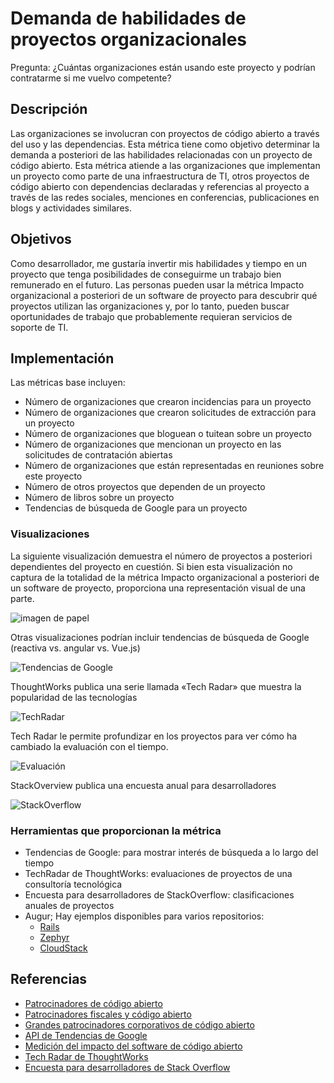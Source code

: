 # Demanda de habilidades de proyectos organizacionales

Pregunta: ¿Cuántas organizaciones están usando este proyecto y podrían contratarme si me vuelvo competente?


## Descripción

Las organizaciones se involucran con proyectos de código abierto a través del uso y las dependencias. Esta métrica tiene como objetivo determinar la demanda a posteriori de las habilidades relacionadas con un proyecto de código abierto. Esta métrica atiende a las organizaciones que implementan un proyecto como parte de una infraestructura de TI, otros proyectos de código abierto con dependencias declaradas y referencias al proyecto a través de las redes sociales, menciones en conferencias, publicaciones en blogs y actividades similares.


## Objetivos

Como desarrollador, me gustaría invertir mis habilidades y tiempo en un proyecto que tenga posibilidades de conseguirme un trabajo bien remunerado en el futuro. Las personas pueden usar la métrica Impacto organizacional a posteriori de un software de proyecto para descubrir qué proyectos utilizan las organizaciones y, por lo tanto, pueden buscar oportunidades de trabajo que probablemente requieran servicios de soporte de TI.


## Implementación

Las métricas base incluyen:
- Número de organizaciones que crearon incidencias para un proyecto
- Número de organizaciones que crearon solicitudes de extracción para un proyecto
- Número de organizaciones que bloguean o tuitean sobre un proyecto
- Número de organizaciones que mencionan un proyecto en las solicitudes de contratación abiertas
- Número de organizaciones que están representadas en reuniones sobre este proyecto
- Número de otros proyectos que dependen de un proyecto
- Número de libros sobre un proyecto
- Tendencias de búsqueda de Google para un proyecto


### Visualizaciones

La siguiente visualización demuestra el número de proyectos a posteriori dependientes del proyecto en cuestión. Si bien esta visualización no captura de la totalidad de la métrica Impacto organizacional a posteriori de un software de proyecto, proporciona una representación visual de una parte.

![imagen de papel](images/_paper.png)

Otras visualizaciones podrían incluir tendencias de búsqueda de Google (reactiva vs. angular vs. Vue.js)

![Tendencias de Google](images/_google_trends.png)

ThoughtWorks publica una serie llamada «Tech Radar» que muestra la popularidad de las tecnologías

![TechRadar](images/_tech_radar.png)

Tech Radar le permite profundizar en los proyectos para ver cómo ha cambiado la evaluación con el tiempo.

![Evaluación](images/_tech_react.png)

StackOverview publica una encuesta anual para desarrolladores

![StackOverflow](images/_stack_overflow.png)


### Herramientas que proporcionan la métrica

* Tendencias de Google: para mostrar interés de búsqueda a lo largo del tiempo
* TechRadar de ThoughtWorks: evaluaciones de proyectos de una consultoría tecnológica
* Encuesta para desarrolladores de StackOverflow: clasificaciones anuales de proyectos
* Augur; Hay ejemplos disponibles para varios repositorios:
  - [Rails](http://augur.osshealth.io/repo/Rails%20(wg-value)/rails/overview)
  - [Zephyr](http://augur.osshealth.io/repo/Zephyr-RTOS/zephyr/overview)
  - [CloudStack](http://augur.osshealth.io/repo/Apache%20(wg-value)/cloudstack/overview)

## Referencias

- [Patrocinadores de código abierto](https://opensource.org/sponsors)
- [Patrocinadores fiscales y código abierto](https://opensource.com/article/19/1/fiscal-sponsors-open-source)
- [Grandes patrocinadores corporativos de código abierto](https://www.networkworld.com/article/2867020/big-names-like-google-dominate-open-source-funding.html)
- [API de Tendencias de Google](https://www.npmjs.com/package/google-trends-api)
- [Medición del impacto del software de código abierto](https://aisel.aisnet.org/cgi/viewcontent.cgi?article=1496&context=amcis2018)
- [Tech Radar de ThoughtWorks](https://www.thoughtworks.com/radar)
- [Encuesta para desarrolladores de Stack Overflow](https://insights.stackoverflow.com/survey/2019#technology)

